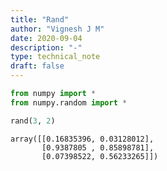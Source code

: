 ```yaml
---
title: "Rand"
author: "Vignesh J M"
date: 2020-09-04
description: "-"
type: technical_note
draft: false
---
```


```python
from numpy import *
from numpy.random import *
```


```python
rand(3, 2)
```




    array([[0.16835396, 0.03128012],
           [0.9387805 , 0.85898781],
           [0.07398522, 0.56233265]])


